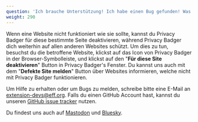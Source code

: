 ```yaml
---
question: 'Ich brauche Unterstützung! Ich habe einen Bug gefunden! Was soll ich tun?'
weight: 290
---
```


Wenn eine Website nicht funktioniert wie sie sollte, kannst du Privacy Badger für diese bestimmte Seite deaktivieren, während Privacy Badger dich weiterhin auf allen anderen Websites schützt. Um dies zu tun, besuchst du die betroffene Website, klickst auf das Icon von Privacy Badger in der Browser-Symbolleiste, und klickst auf den "**Für diese Site deaktivieren**" Button in Privacy Badger's Fenster. Du kannst uns auch mit dem "**Defekte Site melden**" Button über Websites informieren, welche nicht mit Privacy Badger funktionieren.

Um Hilfe zu erhalten oder um Bugs zu melden, schreibe bitte eine E-Mail an [extension-devs@eff.org](mailto:extension-devs@eff.org). Falls du einen GitHub Account hast, kannst du unseren [GitHub issue tracker](https://github.com/EFForg/privacybadger/issues) nutzen.

Du findest uns auch auf [Mastodon](https://mastodon.social/@privacybadger) und [Bluesky](https://bsky.app/profile/privacybadger.org).
